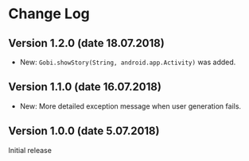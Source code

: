 # Change Log

<!--
Template:


## Version X.Y.Z (dd.mm.yyyy)

* New: `Foo` was added.
* Fix: Dont divide by zero.

-->
## Version 1.2.0 (date 18.07.2018)

* New: `Gobi.showStory(String, android.app.Activity)` was added.

## Version 1.1.0 (date 16.07.2018)

* New: More detailed exception message when user generation fails.

## Version 1.0.0 (date 5.07.2018)

Initial release
